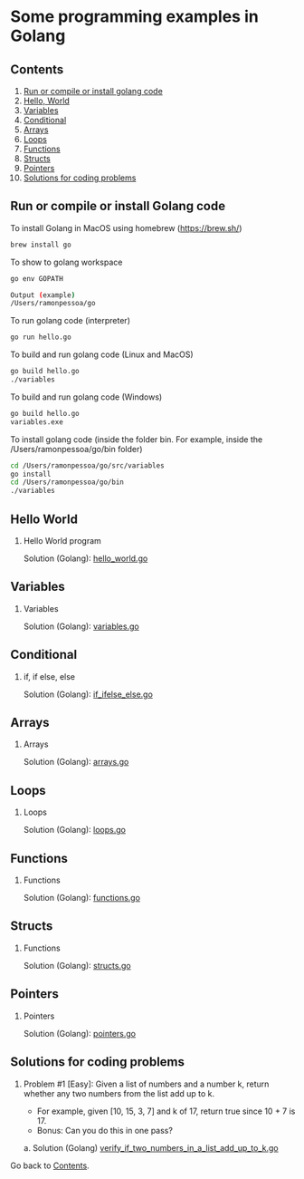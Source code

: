 Some programming examples in Golang
===========================

## Contents
1. [Run or compile or install golang code](#run-or-compile-or-install-golang-code)
2. [Hello, World](#hello-world)
3. [Variables](#variables)
4. [Conditional](#conditional)
5. [Arrays](#arrays)
6. [Loops](#loops)
7. [Functions](#functions)
8. [Structs](#structs)
9. [Pointers](#pointers)
10. [Solutions for coding problems](#solutions-for-coding-problems)

## Run or compile or install Golang code

To install Golang in MacOS using homebrew (https://brew.sh/)
```sh
brew install go
```

To show to golang workspace
```sh
go env GOPATH

Output (example)
/Users/ramonpessoa/go
```

To run golang code (interpreter)
```sh
go run hello.go
```

To build and run golang code (Linux and MacOS)
```sh
go build hello.go
./variables
```

To build and run golang code (Windows)
```sh
go build hello.go
variables.exe
```

To install golang code (inside the folder bin. For example, inside the /Users/ramonpessoa/go/bin folder)
```sh
cd /Users/ramonpessoa/go/src/variables
go install
cd /Users/ramonpessoa/go/bin
./variables
```

## Hello World

1. Hello World program

	Solution (Golang): [hello_world.go](https://github.com/ramon-pessoa/golang_programming/blob/master/go/src/hello_world/hello.go)

## Variables

1. Variables

	Solution (Golang): [variables.go](https://github.com/ramon-pessoa/golang_programming/blob/master/go/src/variables/variables.go)

## Conditional

1. if, if else, else

	Solution (Golang): [if_ifelse_else.go](https://github.com/ramon-pessoa/golang_programming/blob/master/go/src/conditional/if_ifelse_else.go)

## Arrays

1. Arrays

	Solution (Golang): [arrays.go](https://github.com/ramon-pessoa/golang_programming/blob/master/go/src/arrays/arrays.go)

## Loops

1. Loops

	Solution (Golang): [loops.go](https://github.com/ramon-pessoa/golang_programming/blob/master/go/src/loops/loops.go)

## Functions

1. Functions

	Solution (Golang): [functions.go](https://github.com/ramon-pessoa/golang_programming/blob/master/go/src/functions/functions.go)

## Structs

1. Functions

	Solution (Golang): [structs.go](https://github.com/ramon-pessoa/golang_programming/blob/master/go/src/structs/structs.go)

## Pointers

1. Pointers

	Solution (Golang): [pointers.go](https://github.com/ramon-pessoa/golang_programming/blob/master/go/src/pointers/pointers.go)

## Solutions for coding problems

1. Problem #1 [Easy]: Given a list of numbers and a number k, return whether any two numbers from the list add up to k. 
	* For example, given [10, 15, 3, 7] and k of 17, return true since 10 + 7 is 17. 
	* Bonus: Can you do this in one pass?

	a. Solution (Golang) [verify_if_two_numbers_in_a_list_add_up_to_k.go](https://github.com/ramon-pessoa/java_programming/blob/master/solutions_for_coding_problems/verify_if_two_numbers_in_a_list_add_up_to_k.go)

Go back to [Contents](#contents).
